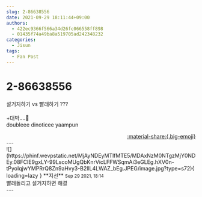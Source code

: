 ```yaml
---
slug: 2-86638556
date: 2021-09-29 18:11:44+09:00
authors:
  - 422ec9366f566a34d26fc066558ff898
  - 01435f74a49ba8a519705ad242348232
categories:
  - Jisun
tags:
  - Fan Post
---
```


# 2-86638556

<div class="post-container" markdown="1">
<div class="content-container md-sidebar__scrollwrap" markdown="1">

설거지하기 vs 빨래하기 ???<br><br>+대박....🥺<br>doubleee dinoticee yaampun

</div>
</div>

<div style="text-align: right;" markdown="1">
<a href="https://weverse.io/fromis9/fanpost/2-86638556" style="text-align: right;">:material-share:{.big-emoji}</a>
</div>
---

<div class="comments-container md-sidebar__scrollwrap" markdown="1">
<div class="comment" markdown="1">
<div class='id-container' markdown="1">
![](https://phinf.wevpstatic.net/MjAyNDEyMTlfMTE5/MDAxNzM0NTgzMjY0NDEy.08FClE9gxLY-99LscoMUgQbKnrVicLFFWSqmAi3eGLEg.hXV0n-tPyoIqjwYMPRrQ8Zn9aHvy3-B2llL4LWAZ_bEg.JPEG/image.jpg?type=s72){ loading=lazy }
**<span class="artist">지선</span>** <small>Sep 29 2021, 18:14</small><br>
</div>
<div class='comment-body' markdown="1">
빨래돌리고 설거지하면 해결
</div>
</div>
</div>
---

